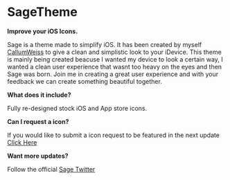 # SageTheme
**Improve your iOS Icons.**

Sage is a theme made to simplify iOS. It has been created by myself [CallumWeiss](http://twitter.com/callumweiss) to give a clean and simplistic look to your iDevice. This theme is mainly being created beacuse I wanted my device to look a certain way, I wanted a clean user experience that wasnt too heavy on the eyes and then Sage was born. Join me in creating a great user experience and with your feedback we can create something beautiful together.

**What does it include?**

Fully re-designed stock iOS and App store icons.

**Can I request a icon?**

If you would like to submit a icon request to be featured in the next update [Click Here](http://logocal.co.uk/sagerequest)

**Want more updates?**

Follow the official [Sage Twitter](http://twitter.com/sagetheme)
